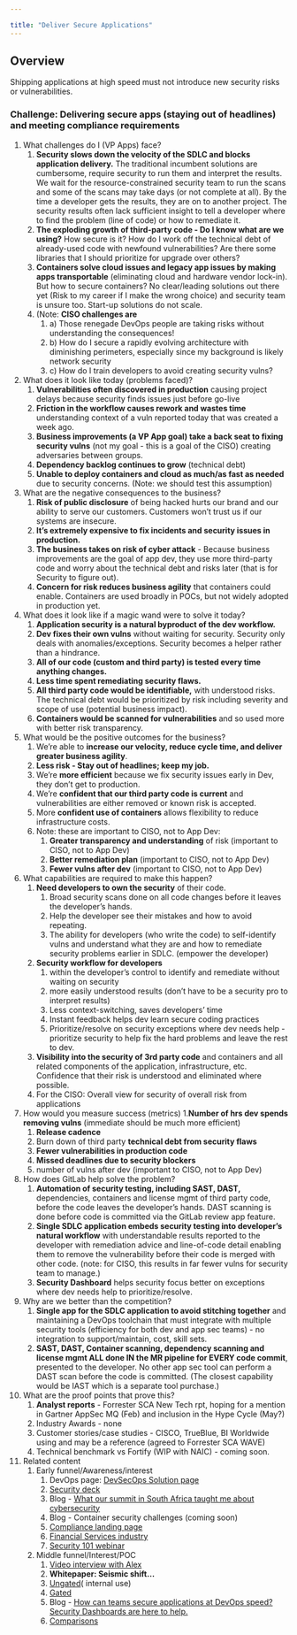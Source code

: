 ```yaml
---

title: "Deliver Secure Applications"
---
```

## Overview

Shipping applications at high speed must not introduce new security risks or vulnerabilities.

### Challenge: Delivering secure apps (staying out of headlines) and meeting compliance requirements

1. What challenges do I (VP Apps) face?
   1. **Security slows down the velocity of the SDLC and blocks application delivery.** The traditional incumbent solutions are cumbersome, require security to run them and interpret the results. We wait for the resource-constrained security team to run the scans and some of the scans may take days (or not complete at all). By the time a developer gets the results, they are on to another project. The security results often lack sufficient insight to tell a developer where to find the problem (line of code) or how to remediate it.
   1. **The exploding growth of third-party code - Do I know what are we using?** How secure is it? How do I work off the technical debt of already-used code with newfound vulnerabilities? Are there some libraries that I should prioritize for upgrade over others?
   1. **Containers solve cloud issues and legacy app issues by making apps transportable** (eliminating cloud and hardware vendor lock-in). But how to secure containers? No clear/leading solutions out there yet (Risk to my career if I make the wrong choice) and security team is unsure too. Start-up solutions do not scale.
   1. (Note: **CISO challenges are**
      1. a) Those renegade DevOps people are taking risks without understanding the consequences!
      1. b) How do I secure a rapidly evolving architecture with diminishing perimeters, especially since my background is likely network security
      1. c) How do I train developers to avoid creating security vulns?
1. What does it look like today (problems faced)?
   1. **Vulnerabilities often discovered in production** causing project delays because security finds issues just before go-live
   1. **Friction in the workflow causes rework and wastes time** understanding context of a vuln reported today that was created a week ago.
   1. **Business improvements (a VP App goal) take a back seat to fixing security vulns** (not my goal - this is a goal of the CISO) creating adversaries between groups.
   1. **Dependency backlog continues to grow** (technical debt)
   1. **Unable to deploy containers and cloud as much/as fast as needed** due to security concerns. (Note: we should test this assumption)
1. What are the negative consequences to the business?
   1. **Risk of public disclosure** of being hacked hurts our brand and our ability to serve our customers.  Customers won’t trust us if our systems are insecure.
   1. **It’s extremely expensive to fix incidents and security issues in production.**
   1. **The business takes on risk of cyber attack** - Because business improvements are the goal of app dev, they use more third-party code and worry about the technical debt and risks later (that is for Security to figure out).
   1. **Concern for risk reduces business agility** that containers could enable. Containers are used broadly in POCs, but not widely adopted in production yet.
1. What does it look like if a magic wand were to solve it today?
   1. **Application security is a natural byproduct of the dev workflow.**
   1. **Dev fixes their own vulns** without waiting for security. Security only deals with anomalies/exceptions. Security becomes a helper rather than a hindrance.
   1. **All of our code (custom and third party) is tested every time anything changes.**
   1. **Less time spent remediating security flaws.**
   1. **All third party code would be identifiable,** with understood risks. The technical debt would be prioritized by risk including severity and scope of use (potential business impact).
   1. **Containers would be scanned for vulnerabilities** and so used more with better risk transparency.
1. What would be the positive outcomes for the business?
   1. We’re able to **increase our velocity, reduce cycle time, and deliver greater business agility**.
   1. **Less risk - Stay out of headlines; keep my job.**
   1. We’re **more efficient** because we fix security issues early in Dev, they don’t get to production.
   1. We’re **confident that our third party code is current** and vulnerabilities are either removed or known risk is accepted.
   1. More **confident use of containers** allows flexibility to reduce infrastructure costs.
   1. Note: these are important to CISO, not to App Dev:
      1. **Greater transparency and understanding** of risk (important to CISO, not to App Dev)
      1. **Better remediation plan** (important to CISO, not to App Dev)
      1. **Fewer vulns after dev** (important to CISO, not to App Dev)
1. What capabilities are required to make this happen?
   1. **Need developers to own the security** of their code.
      1. Broad security scans done on all code changes before it leaves the developer’s hands.
      1. Help the developer see their mistakes and how to avoid repeating.
      1. The ability for developers (who write the code) to self-identify vulns and understand what they are and how to remediate security problems earlier in SDLC. (empower the developer)
   1. **Security workflow for developers**
      1. within the developer’s control to identify and remediate without waiting on security
      1. more easily understood results (don’t have to be a security pro to interpret results)
      1. Less context-switching, saves developers’ time
      1. Instant feedback helps dev learn secure coding practices
      1. Prioritize/resolve on security exceptions where dev needs help - prioritize security to help fix the hard problems and leave the rest to dev.
   1. **Visibility into the security of 3rd party code** and containers and all related components of the application, infrastructure, etc. Confidence that their risk is understood and eliminated where possible.
   1. For the CISO: Overall view for security of overall risk from applications
1. How would you measure success (metrics)
   1.**Number of hrs dev spends removing vulns** (immediate should be much more efficient)
   1. **Release cadence**
   1. Burn down of third party **technical debt from security flaws**
   1. **Fewer vulnerabilities in production code**
   1. **Missed deadlines due to security blockers**
   1. number of vulns after dev (important to CISO, not to App Dev)
1. How does GitLab help solve the problem?
   1. **Automation of security testing, including SAST, DAST,** dependencies, containers and license mgmt of third party code, before the code leaves the developer’s hands. DAST scanning is done before code is committed via the GitLab review app feature.
   1. **Single SDLC application embeds security testing into developer’s natural workflow** with understandable results reported to the developer with remediation advice and line-of-code detail enabling them to remove the vulnerability before their code is merged with other code. (note: for CISO, this results in far fewer vulns for security team to manage.)
   1. **Security Dashboard** helps security focus better on exceptions where dev needs help to prioritize/resolve.
1. Why are we better than the competition?
   1. **Single app for the SDLC application to avoid stitching together** and maintaining a DevOps toolchain that must integrate with multiple security tools (efficiency for both dev and app sec teams) - no integration to support/maintain, cost, skill sets.
   1. **SAST, DAST, Container scanning, dependency scanning and license mgmt ALL done IN the MR pipeline for EVERY code commit**, presented to the developer. No other app sec tool can perform a DAST scan before the code is committed. (The closest capability would be IAST which is a separate tool purchase.)
1. What are the proof points that prove this?
   1. **Analyst reports** - Forrester SCA New Tech rpt, hoping for a mention in Gartner AppSec MQ (Feb) and inclusion in the Hype Cycle (May?)
   1. Industry Awards - none
   1. Customer stories/case studies - CISCO, TrueBlue, BI Worldwide using and may be a reference (agreed to Forrester SCA WAVE)
   1. Technical benchmark vs Fortify (WIP with NAIC) - coming soon.
1. Related content
   1. Early funnel/Awareness/interest
      1. DevOps page: [DevSecOps Solution page](/solutions/dev-sec-ops/)
      1. [Security deck](https://docs.google.com/presentation/d/1z4v6v_lP7BHCP2jfRJ9bK_XoUgQ9XW01X2ZhQcon8bY/edit#slide=id.g2823c3f9ca_0_9)
      1. Blog - [What our summit in South Africa taught me about cybersecurity](https://about.gitlab.com/blog/2018/09/11/what-south-africa-taught-me-about-cybersecurity/)
      1. Blog - Container security challenges (coming soon)
      1. [Compliance landing page](/solutions/compliance/)
      1. [Financial Services industry](/solutions/financial-services-regulatory-compliance/)
      1. [Security 101 webinar](https://youtu.be/VVzSToclmuk?t=2m33s)
   1. Middle funnel/Interest/POC
      1. [Video interview with Alex](https://www.youtube.com/watch?v=k4vEJnGYy84)
      1. **Whitepaper: Seismic shift…**
      1. [Ungated](/resources/downloads/gitlab-seismic-shift-in-application-security-whitepaper.pdf)( internal use)
      1. [Gated](/resources/whitepaper-seismic-shift-application-security/)
      1. Blog - [How can teams secure applications at DevOps speed? Security Dashboards are here to help.](https://about.gitlab.com/blog/2018/09/14/inside-gitlab-security-dashboards/)
      1. [Comparisons](/competition/)
